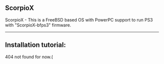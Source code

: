 ## ScorpioX 

ScorpioX - This is a FreeBSD based OS with PowerPC support to run PS3 with "ScorpioX-bfps3" firmware.

---------------------------------------------
Installation tutorial:
---------------------------------------------
  404 not found for now.(
